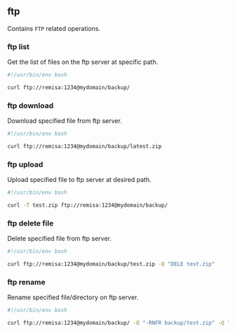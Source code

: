 ## ftp

Contains `FTP` related operations.

### ftp list

Get the list of files on the ftp server at specific path.

```bash
#!/usr/bin/env bash

curl ftp://remisa:1234@mydomain/backup/
```

### ftp download

Download specified file from ftp server.

```bash
#!/usr/bin/env bash

curl ftp://remisa:1234@mydomain/backup/latest.zip
```

### ftp upload

Upload specified file to ftp server at desired path.

```bash
#!/usr/bin/env bash

curl -T test.zip ftp://remisa:1234@mydomain/backup/
```

### ftp delete file

Delete specified file from ftp server.

```bash
#!/usr/bin/env bash

curl ftp://remisa:1234@mydomain/backup/test.zip -Q "DELE test.zip"
```

### ftp rename

Rename specified file/directory on ftp server.

```bash
#!/usr/bin/env bash

curl ftp://remisa:1234@mydomain/backup/ -Q "-RNFR backup/test.zip" -Q "-RNTO backup/renamed.zip"
```
